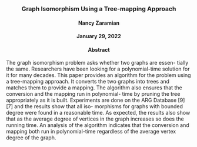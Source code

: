 <h3 align=center> Graph Isomorphism Using a Tree-mapping Approach </h3 align=center>

<h4 align=center>Nancy Zaramian</h4>
<h4 align=center>January 29, 2022</h4>
<h4 align=center>Abstract</h4>
  
The graph isomorphism problem asks whether two graphs are essen-
tially the same. Researchers have been looking for a polynomial-time
solution for it for many decades. This paper provides an algorithm for
the problem using a tree-mapping approach. It converts the two graphs
into trees and matches them to provide a mapping. The algorithm
also ensures that the conversion and the mapping run in polynomial-
time by pruning the tree appropriately as it is built. Experiments are
done on the ARG Database [9][7] and the results show that all iso-
morphisms for graphs with bounded degree were found in a reasonable
time. As expected, the results also show that as the average degree of
vertices in the graph increases so does the running time. An analysis of
the algorithm indicates that the conversion and mapping both run in
polynomial-time regardless of the average vertex degree of the graph.
